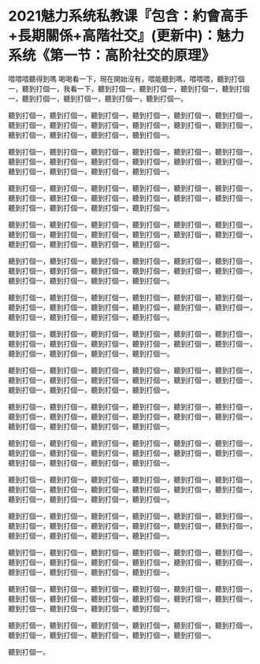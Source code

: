 # 2021魅力系统私教课『包含：約會高手+長期關係+高階社交』(更新中)：魅力系统《第一节：高阶社交的原理》

喂喂喂聽得到嗎 喝喝看一下，現在開始沒有，喂能聽到嗎，喂喂喂，聽到打個一，聽到打個一，我看一下，聽到打個一，聽到打個一，聽到打個一，聽到打個一，聽到打個一，聽到打個一，聽到打個一，聽到打個一。

聽到打個一，聽到打個一，聽到打個一，聽到打個一，聽到打個一，聽到打個一，聽到打個一，聽到打個一，聽到打個一，聽到打個一，聽到打個一，聽到打個一，聽到打個一，聽到打個一，聽到打個一，聽到打個一。

聽到打個一，聽到打個一，聽到打個一，聽到打個一，聽到打個一，聽到打個一，聽到打個一，聽到打個一，聽到打個一，聽到打個一，聽到打個一，聽到打個一，聽到打個一，聽到打個一，聽到打個一，聽到打個一。

聽到打個一，聽到打個一，聽到打個一，聽到打個一，聽到打個一，聽到打個一，聽到打個一，聽到打個一，聽到打個一，聽到打個一，聽到打個一，聽到打個一，聽到打個一，聽到打個一，聽到打個一，聽到打個一。

聽到打個一，聽到打個一，聽到打個一，聽到打個一，聽到打個一，聽到打個一，聽到打個一，聽到打個一，聽到打個一，聽到打個一，聽到打個一，聽到打個一，聽到打個一，聽到打個一，聽到打個一，聽到打個一。

聽到打個一，聽到打個一，聽到打個一，聽到打個一，聽到打個一，聽到打個一，聽到打個一，聽到打個一，聽到打個一，聽到打個一，聽到打個一，聽到打個一，聽到打個一，聽到打個一，聽到打個一，聽到打個一。

聽到打個一，聽到打個一，聽到打個一，聽到打個一，聽到打個一，聽到打個一，聽到打個一，聽到打個一，聽到打個一，聽到打個一，聽到打個一，聽到打個一，聽到打個一，聽到打個一，聽到打個一，聽到打個一。

聽到打個一，聽到打個一，聽到打個一，聽到打個一，聽到打個一，聽到打個一，聽到打個一，聽到打個一，聽到打個一，聽到打個一，聽到打個一，聽到打個一，聽到打個一，聽到打個一，聽到打個一，聽到打個一。

聽到打個一，聽到打個一，聽到打個一，聽到打個一，聽到打個一，聽到打個一，聽到打個一，聽到打個一，聽到打個一，聽到打個一，聽到打個一，聽到打個一，聽到打個一，聽到打個一，聽到打個一，聽到打個一。

聽到打個一，聽到打個一，聽到打個一，聽到打個一，聽到打個一，聽到打個一，聽到打個一，聽到打個一，聽到打個一，聽到打個一，聽到打個一，聽到打個一，聽到打個一，聽到打個一，聽到打個一，聽到打個一。

聽到打個一，聽到打個一，聽到打個一，聽到打個一，聽到打個一，聽到打個一，聽到打個一，聽到打個一，聽到打個一，聽到打個一，聽到打個一，聽到打個一，聽到打個一，聽到打個一，聽到打個一，聽到打個一。

聽到打個一，聽到打個一，聽到打個一，聽到打個一，聽到打個一，聽到打個一，聽到打個一，聽到打個一，聽到打個一，聽到打個一，聽到打個一，聽到打個一，聽到打個一，聽到打個一，聽到打個一，聽到打個一。

聽到打個一，聽到打個一，聽到打個一，聽到打個一，聽到打個一，聽到打個一，聽到打個一，聽到打個一，聽到打個一，聽到打個一，聽到打個一，聽到打個一，聽到打個一，聽到打個一，聽到打個一，聽到打個一。

聽到打個一，聽到打個一，聽到打個一，聽到打個一，聽到打個一，聽到打個一，聽到打個一，聽到打個一，聽到打個一，聽到打個一，聽到打個一，聽到打個一，聽到打個一，聽到打個一，聽到打個一，聽到打個一。

聽到打個一，聽到打個一，聽到打個一，聽到打個一，聽到打個一，聽到打個一，聽到打個一，聽到打個一，聽到打個一，聽到打個一，聽到打個一，聽到打個一，聽到打個一，聽到打個一，聽到打個一，聽到打個一。

聽到打個一，聽到打個一，聽到打個一，聽到打個一，聽到打個一，聽到打個一，聽到打個一，聽到打個一，聽到打個一，聽到打個一，聽到打個一。

聽到打個一。